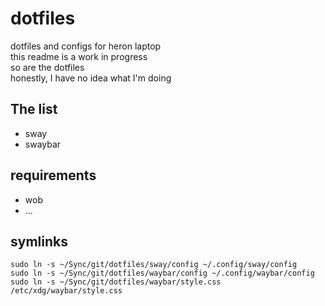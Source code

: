 # dotfiles
dotfiles and configs for heron laptop  
this readme is a work in progress  
so are the dotfiles  
honestly, I have no idea what I'm doing  

## The list
- sway  
- swaybar  

## requirements
- wob  
- ...

## symlinks
```
sudo ln -s ~/Sync/git/dotfiles/sway/config ~/.config/sway/config
sudo ln -s ~/Sync/git/dotfiles/waybar/config ~/.config/waybar/config
sudo ln -s ~/Sync/git/dotfiles/waybar/style.css /etc/xdg/waybar/style.css
```
